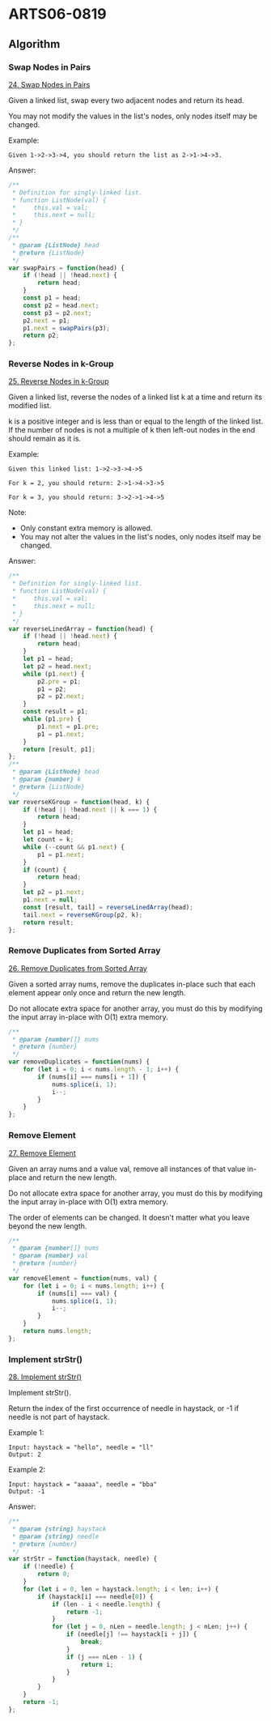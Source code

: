 # ARTS06-0819

## Algorithm

### Swap Nodes in Pairs

[24. Swap Nodes in Pairs](https://leetcode-cn.com/problems/swap-nodes-in-pairs/)

Given a linked list, swap every two adjacent nodes and return its head.

You may not modify the values in the list's nodes, only nodes itself may be changed.

Example:

```exam
Given 1->2->3->4, you should return the list as 2->1->4->3.
```

Answer:

```javascript
/**
 * Definition for singly-linked list.
 * function ListNode(val) {
 *     this.val = val;
 *     this.next = null;
 * }
 */
/**
 * @param {ListNode} head
 * @return {ListNode}
 */
var swapPairs = function(head) {
    if (!head || !head.next) {
        return head;
    }
    const p1 = head;
    const p2 = head.next;
    const p3 = p2.next;
    p2.next = p1;
    p1.next = swapPairs(p3);
    return p2;
};
```

### Reverse Nodes in k-Group

[25. Reverse Nodes in k-Group](https://leetcode-cn.com/problems/reverse-nodes-in-k-group/)

Given a linked list, reverse the nodes of a linked list k at a time and return its modified list.

k is a positive integer and is less than or equal to the length of the linked list. If the number of nodes is not a multiple of k then left-out nodes in the end should remain as it is.

Example:

```exam
Given this linked list: 1->2->3->4->5

For k = 2, you should return: 2->1->4->3->5

For k = 3, you should return: 3->2->1->4->5
```

Note:

* Only constant extra memory is allowed.
* You may not alter the values in the list's nodes, only nodes itself may be changed.

Answer:

```javascript
/**
 * Definition for singly-linked list.
 * function ListNode(val) {
 *     this.val = val;
 *     this.next = null;
 * }
 */
var reverseLinedArray = function(head) {
    if (!head || !head.next) {
        return head;
    }
    let p1 = head;
    let p2 = head.next;
    while (p1.next) {
        p2.pre = p1;
        p1 = p2;
        p2 = p2.next;
    }
    const result = p1;
    while (p1.pre) {
        p1.next = p1.pre;
        p1 = p1.next;
    }
    return [result, p1];
};
/**
 * @param {ListNode} head
 * @param {number} k
 * @return {ListNode}
 */
var reverseKGroup = function(head, k) {
    if (!head || !head.next || k === 1) {
        return head;
    }
    let p1 = head;
    let count = k;
    while (--count && p1.next) {
        p1 = p1.next;
    }
    if (count) {
        return head;
    }
    let p2 = p1.next;
    p1.next = null;
    const [result, tail] = reverseLinedArray(head);
    tail.next = reverseKGroup(p2, k);
    return result;
};
```

### Remove Duplicates from Sorted Array

[26. Remove Duplicates from Sorted Array](https://leetcode-cn.com/problems/remove-duplicates-from-sorted-array/)

Given a sorted array nums, remove the duplicates in-place such that each element appear only once and return the new length.

Do not allocate extra space for another array, you must do this by modifying the input array in-place with O(1) extra memory.

```javascript
/**
 * @param {number[]} nums
 * @return {number}
 */
var removeDuplicates = function(nums) {
    for (let i = 0; i < nums.length - 1; i++) {
        if (nums[i] === nums[i + 1]) {
            nums.splice(i, 1);
            i--;
        }
    }
};
```

### Remove Element

[27. Remove Element](https://leetcode-cn.com/problems/remove-element/)

Given an array nums and a value val, remove all instances of that value in-place and return the new length.

Do not allocate extra space for another array, you must do this by modifying the input array in-place with O(1) extra memory.

The order of elements can be changed. It doesn't matter what you leave beyond the new length.

```javascript
/**
 * @param {number[]} nums
 * @param {number} val
 * @return {number}
 */
var removeElement = function(nums, val) {
    for (let i = 0; i < nums.length; i++) {
        if (nums[i] === val) {
            nums.splice(i, 1);
            i--;
        }
    }
    return nums.length;
};
```

### Implement strStr()

[28. Implement strStr()](https://leetcode-cn.com/problems/implement-strstr/)

Implement strStr().

Return the index of the first occurrence of needle in haystack, or -1 if needle is not part of haystack.

Example 1:

```exam
Input: haystack = "hello", needle = "ll"
Output: 2
```

Example 2:

```exam
Input: haystack = "aaaaa", needle = "bba"
Output: -1
```

Answer:

```javascript
/**
 * @param {string} haystack
 * @param {string} needle
 * @return {number}
 */
var strStr = function(haystack, needle) {
    if (!needle) {
        return 0;
    }
    for (let i = 0, len = haystack.length; i < len; i++) {
        if (haystack[i] === needle[0]) {
            if (len - i < needle.length) {
                return -1;
            }
            for (let j = 0, nLen = needle.length; j < nLen; j++) {
                if (needle[j] !== haystack[i + j]) {
                    break;
                }
                if (j === nLen - 1) {
                    return i;
                }
            }
        }
    }
    return -1;
};
```

